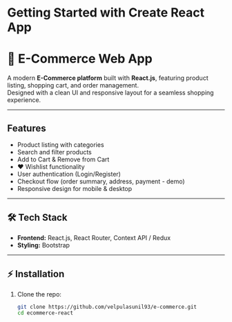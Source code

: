 # Getting Started with Create React App
# 🛒 E-Commerce Web App

A modern **E-Commerce platform** built with **React.js**, featuring product listing, shopping cart, and order management.  
Designed with a clean UI and responsive layout for a seamless shopping experience.  

---

## Features
-  Product listing with categories
-  Search and filter products
-  Add to Cart & Remove from Cart
- ❤ Wishlist functionality
-  User authentication (Login/Register)
-  Checkout flow (order summary, address, payment - demo)
-  Responsive design for mobile & desktop

---

## 🛠 Tech Stack
- **Frontend:** React.js, React Router, Context API / Redux
- **Styling:**  Bootstrap

---

## ⚡ Installation
1. Clone the repo:
   ```bash
   git clone https://github.com/velpulasunil93/e-commerce.git
   cd ecommerce-react
